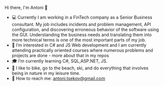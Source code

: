 Hi there, I'm Antoni 👋




- :computer: Currently I am working in a FinTech company as a Senior Business consultant. My job includes incidents and problem management, API configuration, and discovering erroneous behavior of the software using the GUI. Understanding the business needs and translating them into more technical terms is one of the most important parts of my job. 
- 👀 I’m interested in C# and JS Web development and I am currently attending practically oriented courses where numerous problems and projects are done - more about that in my repos
- :mortar_board: I’m currently learning C#, SQL,ASP.NET, JS.
- 🌴 I like to bike, go to the beach, ski, and do everything that involves being in nature in my leisure time. 
- :email: How to reach me: antoni.tsekov@gmail.com

<!---
aTsekov/aTsekov is a ✨ special ✨ repository because its `README.md` (this file) appears on your GitHub profile.
You can click the Preview link to take a look at your changes.
--->
